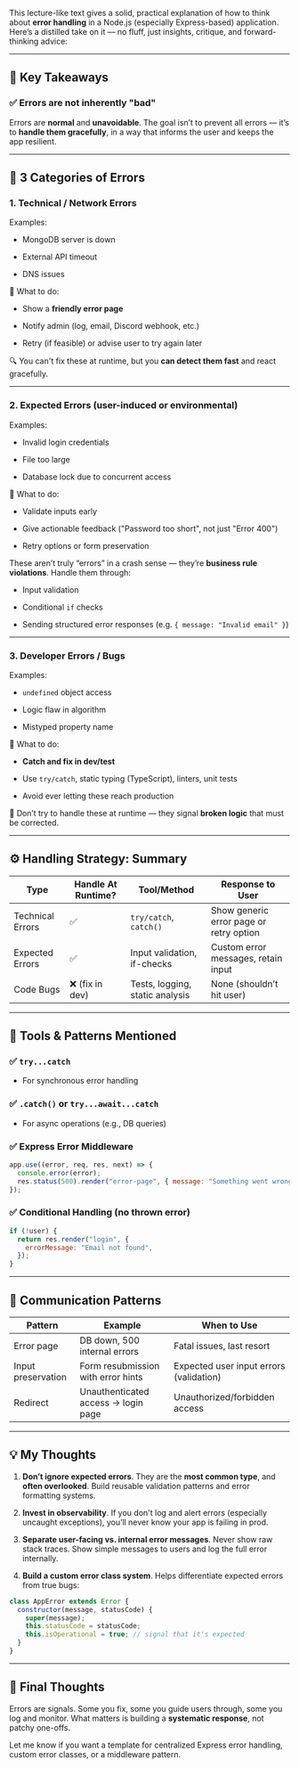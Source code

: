 This lecture-like text gives a solid, practical explanation of how to think about **error handling** in a Node.js (especially Express-based) application. Here’s a distilled take on it — no fluff, just insights, critique, and forward-thinking advice:

---

## 🧠 **Key Takeaways**

### ✅ Errors are not inherently "bad"

Errors are **normal** and **unavoidable**. The goal isn’t to prevent all errors — it’s to **handle them gracefully**, in a way that informs the user and keeps the app resilient.

---

## 🧩 **3 Categories of Errors**

### 1. **Technical / Network Errors**

Examples:

- MongoDB server is down
    
- External API timeout
    
- DNS issues
    

🧭 What to do:

- Show a **friendly error page**
    
- Notify admin (log, email, Discord webhook, etc.)
    
- Retry (if feasible) or advise user to try again later
    

🔍 You can't fix these at runtime, but you **can detect them fast** and react gracefully.

---

### 2. **Expected Errors** (user-induced or environmental)

Examples:

- Invalid login credentials
    
- File too large
    
- Database lock due to concurrent access
    

🧭 What to do:

- Validate inputs early
    
- Give actionable feedback ("Password too short", not just "Error 400")
    
- Retry options or form preservation
    

These aren’t truly “errors” in a crash sense — they’re **business rule violations**. Handle them through:

- Input validation
    
- Conditional `if` checks
    
- Sending structured error responses (e.g. `{ message: "Invalid email" }`)
    

---

### 3. **Developer Errors / Bugs**

Examples:

- `undefined` object access
    
- Logic flaw in algorithm
    
- Mistyped property name
    

🧭 What to do:

- **Catch and fix in dev/test**
    
- Use `try/catch`, static typing (TypeScript), linters, unit tests
    
- Avoid ever letting these reach production
    

🚫 Don’t try to handle these at runtime — they signal **broken logic** that must be corrected.

---

## ⚙️ Handling Strategy: Summary

|Type|Handle At Runtime?|Tool/Method|Response to User|
|---|---|---|---|
|Technical Errors|✅|`try/catch`, `catch()`|Show generic error page or retry option|
|Expected Errors|✅|Input validation, if-checks|Custom error messages, retain input|
|Code Bugs|❌ (fix in dev)|Tests, logging, static analysis|None (shouldn’t hit user)|

---

## 🧪 Tools & Patterns Mentioned

### ✅ `try...catch`

- For synchronous error handling
    

### ✅ `.catch()` or `try...await...catch`

- For async operations (e.g., DB queries)
    

### ✅ Express Error Middleware

```js
app.use((error, req, res, next) => {
  console.error(error);
  res.status(500).render("error-page", { message: "Something went wrong." });
});
```

### ✅ Conditional Handling (no thrown error)

```js
if (!user) {
  return res.render("login", {
    errorMessage: "Email not found",
  });
}
```

---

## 💬 Communication Patterns

|Pattern|Example|When to Use|
|---|---|---|
|Error page|DB down, 500 internal errors|Fatal issues, last resort|
|Input preservation|Form resubmission with error hints|Expected user input errors (validation)|
|Redirect|Unauthenticated access → login page|Unauthorized/forbidden access|

---

## 💡 My Thoughts

1. **Don’t ignore expected errors**. They are the **most common type**, and **often overlooked**. Build reusable validation patterns and error formatting systems.
    
2. **Invest in observability**. If you don't log and alert errors (especially uncaught exceptions), you’ll never know your app is failing in prod.
    
3. **Separate user-facing vs. internal error messages**. Never show raw stack traces. Show simple messages to users and log the full error internally.
    
4. **Build a custom error class system**. Helps differentiate expected errors from true bugs:
    

```js
class AppError extends Error {
  constructor(message, statusCode) {
    super(message);
    this.statusCode = statusCode;
    this.isOperational = true; // signal that it's expected
  }
}
```

---

## 🚀 Final Thoughts

Errors are signals. Some you fix, some you guide users through, some you log and monitor. What matters is building a **systematic response**, not patchy one-offs.

Let me know if you want a template for centralized Express error handling, custom error classes, or a middleware pattern.